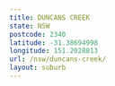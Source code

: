 ```yaml
---
title: DUNCANS CREEK
state: NSW
postcode: 2340
latitude: -31.38694998
longitude: 151.2028813
url: /nsw/duncans-creek/
layout: suburb
---
```

